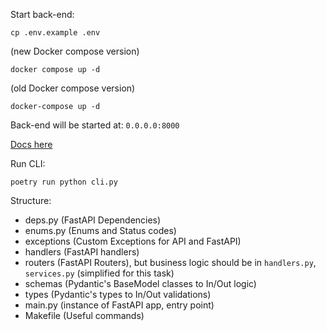 Start back-end:

`cp .env.example .env`

(new Docker compose version)
```commandline
docker compose up -d
```

(old Docker compose version)
```commandline
docker-compose up -d
```

Back-end will be started at: `0.0.0.0:8000`

[Docs here](http://0.0.0.0:8000/docs)

Run CLI:
```commandline
poetry run python cli.py
```


Structure:
- deps.py (FastAPI Dependencies)
- enums.py (Enums and Status codes)
- exceptions (Custom Exceptions for API and FastAPI)
- handlers (FastAPI handlers)
- routers (FastAPI Routers), but business logic should be in `handlers.py`, `services.py` (simplified for this task)
- schemas (Pydantic's BaseModel classes to In/Out logic)
- types (Pydantic's types to In/Out validations)
- main.py (instance of FastAPI app, entry point)
- Makefile (Useful commands)
